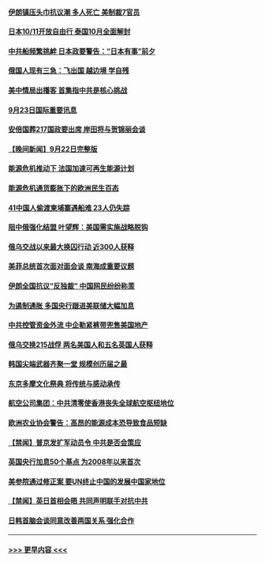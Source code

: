 #### [伊朗镇压头巾抗议潮 多人死亡 美制裁7官员](../pages/prog202/a103535291.md?t=09232301) 
#### [日本10/11开放自由行 泰国10月全面解封](../pages/prog202/a103535279.md?t=09232301) 
#### [中共船频繁挑衅 日本政要警告：“日本有事”前夕](../pages/prog202/a103535193.md?t=09232301) 
#### [俄国人现有三急：飞出国 越边境 学自残](../pages/prog202/a103535202.md?t=09232301) 
#### [美中情局出播客 首集指中共是核心挑战](../pages/prog202/a103535198.md?t=09232301) 
#### [9月23日国际重要讯息](../pages/prog202/a103535184.md?t=09232301) 
#### [安倍国葬217国政要出席 岸田将与贺锦丽会谈](../pages/prog202/a103534979.md?t=09232301) 
#### [【晚间新闻】9月22日完整版](../pages/prog202/a103534962.md?t=09232301) 
#### [能源危机推动下 法国加速可再生能源计划](../pages/prog202/a103534830.md?t=09232301) 
#### [能源危机通货膨胀下的欧洲民生百态](../pages/prog202/a103534836.md?t=09232301) 
#### [41中国人偷渡柬埔寨遇船难 23人仍失踪](../pages/prog202/a103534834.md?t=09232301) 
#### [阻中俄强化结盟 叶望辉：美国需实施战略脱钩](../pages/prog202/a103534839.md?t=09232301) 
#### [俄乌交战以来最大换囚行动 近300人获释](../pages/prog202/a103534832.md?t=09232301) 
#### [美菲总统首次面对面会谈 南海成重要议题](../pages/prog202/a103534824.md?t=09232301) 
#### [伊朗全国抗议“反独裁” 中国网民纷纷称羡](../pages/prog202/a103534757.md?t=09232301) 
#### [为遏制通胀 多国央行跟进美联储大幅加息](../pages/prog202/a103534708.md?t=09232301) 
#### [中共控管资金外流 中企勒紧裤带兜售美国地产](../pages/prog202/a103534532.md?t=09232301) 
#### [俄乌交换215战俘 两名美国人和五名英国人获释](../pages/prog202/a103534616.md?t=09232301) 
#### [韩国尖端武器齐聚一堂 规模创历届之最](../pages/prog202/a103534612.md?t=09232301) 
#### [东京多摩文化祭典 将传统与感动承传](../pages/prog202/a103534632.md?t=09232301) 
#### [航空公司集团：中共清零使香港丧失全球航空枢纽地位](../pages/prog202/a103534624.md?t=09232301) 
#### [欧洲农业协会警告：高昂的能源成本恐导致食品短缺](../pages/prog202/a103534579.md?t=09232301) 
#### [【禁闻】普京发扩军动员令 中共是否会策应](../pages/prog202/a103534512.md?t=09232301) 
#### [英国央行加息50个基点 为2008年以来首次](../pages/prog202/a103534494.md?t=09232301) 
#### [美参院通过修正案 要UN终止中国的发展中国家地位](../pages/prog202/a103534479.md?t=09232301) 
#### [【禁闻】英日首相会晤 共同声明联手对抗中共](../pages/prog202/a103534514.md?t=09232301) 
#### [日韩首脑会谈同意改善两国关系 强化合作](../pages/prog202/a103534448.md?t=09232301) 

----
#### [ >>> 更早内容 <<< ](../indexes/prog202-earlier.md)
